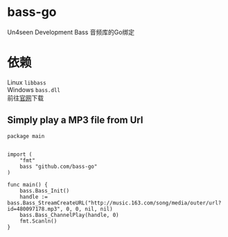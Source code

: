# bass-go
Un4seen Development Bass 音频库的Go绑定 

# 依赖
Linux `libbass`  
Windows `bass.dll`  
前往[官网](http://www.un4seen.com/bass.html)下载

## Simply play a MP3 file from Url
```
package main


import (
	"fmt"
	bass "github.com/bass-go"
)

func main() {
	bass.Bass_Init()
	handle := bass.Bass_StreamCreateURL("http://music.163.com/song/media/outer/url?id=480097178.mp3", 0, 0, nil, nil)
	bass.Bass_ChannelPlay(handle, 0)
	fmt.Scanln()
}
```
